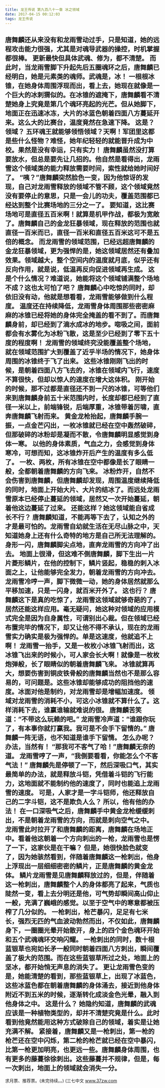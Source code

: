 ```yaml
---
title: 龙王传说 第九百八十一章 冰之领域
date: 2017-04-15 00:12:03
tags: 龙王传说
---
```


唐舞麟还从来没有和龙雨雪动过手，只是知道，她的远程攻击能力很强，尤其是对魂导武器的操控，时机掌握都很棒。 更新最快但具体武魂、修为，都不清楚。
而此时，当龙雨雪脚下升起先后五圈魂环之后，唐舞麟已经明白，她是元素类的魂师。武魂是，冰！
一根根冰锥，在她身体周围浮现而出，看上去，她现在就像是一个巨大的冰刺猬似的。在冰锥的遮掩下，唐舞麟看不清楚她身上究竟是第几个魂环亮起的光芒。但从她脚下，地面正在迅速冰冻，大片的冰蓝色朝着四面八方蔓延开来。这么大的比赛台，温度竟然在急速下降。
这是？领域？
五环魂王就能够领悟领域？天啊！军团里这都是些什么怪物？难怪，她年纪轻轻的就能晋升成为中校。果然是没有幸运，只有实力！
唐舞麟虽然没打算要放水，但总是要先让几招的。他自然是看得出，龙雨雪这个领域类的能力释放需要时间，索性就给她时间好了。
“咦？”唐舞麟突然脸色一变，因为他惊讶的发现，自己对龙雨雪释放的领域不管不顾，这个领域竟然没有要停止的意思，只是一会儿的功夫，覆盖范围都已经达到整个比赛场地的三分之一了。
要知道，这比赛场地可是直径五百米啊！就算是机甲作战，都极为宽敞了。唐舞麟自己的金龙狂暴领域，现在释放的范围也就直径一百米而已，直径一百米和直径五百米这可不是五倍的概念。
而龙雨雪的领域范围，已经远超唐舞麟的金龙狂暴领域，更为强悍的是，她这领域居然还有叠加效果。领域越大，整个空间内的温度就月底，似乎还有反向作用，就是说，低温再反向促进领域再生成。
这是个什么情况？难道说，她能将这个领域铺满整个场地不成？这也太可怕了吧？
唐舞麟心中吃惊的同时，却依旧没有动，他就是想看看，龙雨雪能够做到什么程度。
温度还在持续降低，龙雨雪身体周围那些密密麻麻的冰锥已经将她的身体完全掩盖的看不到了。而唐舞麟身前，却已经到了滴水成冰的地步。唿吸之间，面前都会有水雾化为冰粉飞散，这是至少已经到了零下五十度的程度啊！
龙雨雪的领域终究没能覆盖整个场地，就在领域范围扩大到覆盖了近乎半场的情况下，她身体周围的冰锥终于飞了出来。
这些冰锥刚刚飞出的时候，是朝着四面八方飞去的，冰锥在领域内飞行，速度不算很快，但却以惊人的速度在增大这体积。
刚开始的时候，那不过都是直径还不到一尺的冰锥，可等他们来到唐舞麟身前五十米范围内时，长度却都已经到了直径一米以上，前端锋锐，后端厚重，冰锥带着厉啸，直奔唐舞麟飞射而来。
黄金龙枪抬起，唐舞麟手腕一振，一点金芒闪出，一枚冰锥就已经在空中轰然破碎，但那破碎的冰粉却是凝而不散，令唐舞麟明显感觉到身体一寒。
以他的身体素质，气血之力，会感觉到身体寒冷，可想而知，这冰锥炸开后产生的温度有多么低了。
一枚、两枚，所有冰锥在空中都像是长了眼睛一般，全都朝着唐舞麟的方向飞来。
冰粉炸开，自然不会伤害到唐舞麟，但唐舞麟却发现，周围温度继续降低的同时，地面上开始大片、大片的结冰了。而远处龙雨雪原本已经停止蔓延的领域，居然又一次开始蔓延，朝着他这边蔓延了过来。
还能这样？她这领域能自省成长不行？
唐舞麟知道，不能再等下去了，认知之外的才是最可怕的。龙雨雪自幼就生活在无尽山脉之中，天知道她身上还有什么奇特的地方是自己所无法理解的。
身形一闪，唐舞麟脚尖点地，直奔龙雨雪的方向冲了出去。
地面上很滑，但这难不倒唐舞麟，脚下生出一片片菱形鳞片，在他的控制下，鳞片竖起，稳稳的刺入冰面之上，让他能够完全发力，朝着龙雨雪的方向冲去。
龙雨雪冷哼一声，脚下微微一动，她的身体居然就那么平移加速，只是一闪身，就百米开外了。
这也行？
唐舞麟这下是真的吃惊了，龙雨雪这领域就够奇葩的了，居然还能这样应用。毫无疑问，她这种对领域的应用模式完全是因为自身属性，可谓别出心裁。但在领域已经布置完毕的情况下，却又让他不得不承认，现在的龙雨雪实力确实是极为强悍的。单是这速度，他就追不上啊！
龙雨雪一抬手，又是一枚枚小冰锥飞射而出，这冰锥飞出来的时候小，可人家会长大啊！就像是一枚枚炮弹般，长了眼睛似的朝着唐舞麟飞来。
冰锥就算再大，想要伤害到铜皮铁骨般的唐舞麟当然也不是那么容易的，可问题是。这些冰锥却能够成功的阻挡他的速度。冰面对他是制约，对龙雨雪却是增幅加速度。
领域对龙雨雪的消耗不小，可这小冰锥就不算什么了。这样消耗下去，谁赢谁输就难说的很。
唐舞麟苦笑道：“不带这么玩赖的吧。”
龙雨雪冷声道：“谁跟你玩了，有本事你就打赢我。我可是不会手下留情的。”
唐舞麟一阵无语，也不知道是谁手下留情。
怎么办呢？办法，当然有！
“那我可不客气了哈！”唐舞麟无奈的道。
龙雨雪哼了一声，“我倒要看看，你能怎么个不客气法！”
唐舞麟先是停顿了一下，然后深吸口气，其实最简单的办法，就是释放斗铠，凭借着斗铠的飞行能力，这地面就不能制约他的速度了，同时也能追上龙雨雪的速度。
可是，人家才是一字斗铠师，他还释放自己的二字斗铠，这不是欺负人么？
所以，他有他的办法！
在一口深吸气之后，唐舞麟手中黄金龙枪缓缓刺出，不是朝着龙雨雪的方向，而就是刺向空气之中。
龙雨雪此时拉开了和唐舞麟的距离，唐舞麟在场地正中。看着他这朝着一个方向刺出的一枪，龙雨雪也是愣了一下，这家伙是在干嘛？
但是，她很快脸色就变了，因为她骇然看到，伴随着唐舞麟这一枪刺出，他身上浮现出一层细细密密的鳞片，正是唐舞麟的黄金龙体。
鳞片龙雨雪是见唐舞麟释放过的，但是，伴随着这一枪刺出，唐舞麟整个人的身体都亮了起来，气质也陡然一变，看上去分明还是他，可气势却瞬间高山仰止一般，充满了巍峨的感觉。以至于空气中的寒意都被压榨了几分似的。
一枪刺出，枪芒暴闪，足足有七米长，强烈无匹的气血波动勃然而出，不仅如此，唐舞麟身下，一圈圈光晕开始散开，身上的四个金色魂环开始和五个武魂魂环交响闪耀。
一枪刺出的同时，数十根蓝银草也宛如长矛一般同时朝着四面八方刺出，瞬间覆盖了极大的范围。而在这些蓝银草所过之处，地面上的坚冰，都开始悄无声息的消失了。
更让龙雨雪色变的是，她能清楚的看到，那些蓝银草上，出现了冰蓝色，这些冰蓝色都在朝着唐舞麟的身体涌去，接近到他身体附近不到五米的时候，逐渐转化成淡金色光晕，融入到他身体之中。
这是什么？
她隐约知道，唐舞麟的武魂应该是一种植物类型的，却并不清楚究竟是什么。此时看到他竟然能用这种方式破除自己的领域，着实是让她充满不解。
紧接着，唐舞麟又是一枪刺出，第一枪的枪芒还在空中闪烁，第二枪的枪芒就已经在空中暴闪，比第一枪更加明亮，也更远一些。唐舞麟身体周围，也有更多的藤蔓徐徐刺出。这些藤蔓并不规律，但是，每一次刺出，地面上的领域就会消失一分。
-------------------------------------
求月票、推荐票。(未完待续。。)
(三七中文 www.37zw.com